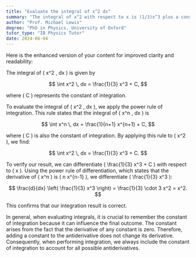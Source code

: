 ```yaml
---
title: "Evaluate the integral of x^2 dx"
summary: "The integral of x^2 with respect to x is (1/3)x^3 plus a constant of integration, C."
author: "Prof. Michael Lewis"
degree: "PhD in Physics, University of Oxford"
tutor_type: "IB Physics Tutor"
date: 2024-06-04
---
```


Here is the enhanced version of your content for improved clarity and readability:

The integral of \( x^2 \, dx \) is given by 

$$
\int x^2 \, dx = \frac{1}{3} x^3 + C,
$$ 

where \( C \) represents the constant of integration.

To evaluate the integral of \( x^2 \, dx \), we apply the power rule of integration. This rule states that the integral of \( x^n \, dx \) is 

$$
\int x^n \, dx = \frac{1}{n+1} x^{n+1} + C,
$$ 

where \( C \) is also the constant of integration. By applying this rule to \( x^2 \), we find:

$$
\int x^2 \, dx = \frac{1}{3} x^3 + C.
$$

To verify our result, we can differentiate \( \frac{1}{3} x^3 + C \) with respect to \( x \). Using the power rule of differentiation, which states that the derivative of \( x^n \) is \( n x^{n-1} \), we differentiate \( \frac{1}{3} x^3 \):

$$
\frac{d}{dx} \left( \frac{1}{3} x^3 \right) = \frac{1}{3} \cdot 3 x^2 = x^2.
$$

This confirms that our integration result is correct.

In general, when evaluating integrals, it is crucial to remember the constant of integration because it can influence the final outcome. The constant arises from the fact that the derivative of any constant is zero. Therefore, adding a constant to the antiderivative does not change its derivative. Consequently, when performing integration, we always include the constant of integration to account for all possible antiderivatives.
    